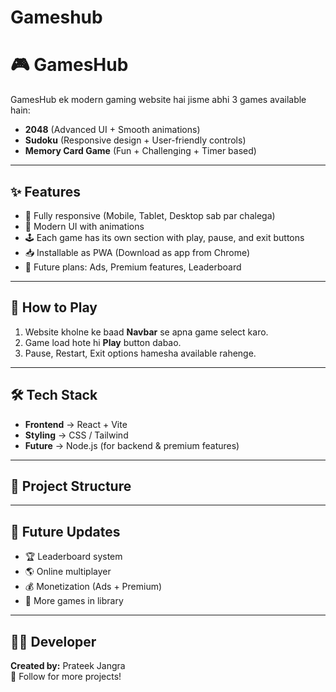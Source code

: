 # Gameshub
# 🎮 GamesHub  

GamesHub ek modern gaming website hai jisme abhi 3 games available hain:  

- **2048** (Advanced UI + Smooth animations)  
- **Sudoku** (Responsive design + User-friendly controls)  
- **Memory Card Game** (Fun + Challenging + Timer based)  

---

## ✨ Features
- 📱 Fully responsive (Mobile, Tablet, Desktop sab par chalega)  
- 🎨 Modern UI with animations  
- 🕹️ Each game has its own section with play, pause, and exit buttons  
- 📥 Installable as PWA (Download as app from Chrome)  
- 🔑 Future plans: Ads, Premium features, Leaderboard  

---

## 🚀 How to Play  
1. Website kholne ke baad **Navbar** se apna game select karo.  
2. Game load hote hi **Play** button dabao.  
3. Pause, Restart, Exit options hamesha available rahenge.  

---

## 🛠️ Tech Stack
- **Frontend** → React + Vite  
- **Styling** → CSS / Tailwind  
- **Future** → Node.js (for backend & premium features)  

---

## 📂 Project Structure

---

## 📌 Future Updates
- 🏆 Leaderboard system  
- 🌎 Online multiplayer  
- 💰 Monetization (Ads + Premium)  
- 📱 More games in library  

---

## 👨‍💻 Developer
**Created by:** Prateek Jangra  
🚀 Follow for more projects!
